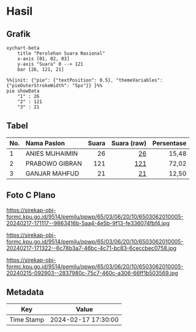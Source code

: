 # Hasil

## Grafik

```mermaid
xychart-beta
    title "Perolehan Suara Nasional"
    x-axis [01, 02, 03]
    y-axis "Suara" 0 --> 121
    bar [26, 121, 21]
```

```mermaid
%%{init: {"pie": {"textPosition": 0.5}, "themeVariables": {"pieOuterStrokeWidth": "5px"}} }%%
pie showData
    "1" : 26
    "2" : 121
    "3" : 21
```

## Tabel

| No. | Nama Paslon    | Suara | Suara (raw) | Persentase |
|:--- |:-------------- | -----:| -----------:| ----------:|
| 1   | ANIES MUHAIMIN | 26    | [26][p-1]   | 15,48      |
| 2   | PRABOWO GIBRAN | 121   | [121][p-2]  | 72,02      |
| 3   | GANJAR MAHFUD  | 21    | [21][p-3]   | 12,50      |


[p-1]: https://github.com/gigit-pemilu/pemilu-2024/blob/main/pilpres/hitung-suara/sub/65-kalimantan-utara/sub/03-nunukan/sub/06-sebuku/sub/2010-harapan/sub/005-tps/sub/paslon-1.txt
[p-2]: https://github.com/gigit-pemilu/pemilu-2024/blob/main/pilpres/hitung-suara/sub/65-kalimantan-utara/sub/03-nunukan/sub/06-sebuku/sub/2010-harapan/sub/005-tps/sub/paslon-2.txt
[p-3]: https://github.com/gigit-pemilu/pemilu-2024/blob/main/pilpres/hitung-suara/sub/65-kalimantan-utara/sub/03-nunukan/sub/06-sebuku/sub/2010-harapan/sub/005-tps/sub/paslon-3.txt

## Foto C Plano

https://sirekap-obj-formc.kpu.go.id/9514/pemilu/ppwp/65/03/06/20/10/6503062010005-20240217-171117--9863416b-5aa4-4e5b-9f13-fe336074fbf4.jpg

https://sirekap-obj-formc.kpu.go.id/9514/pemilu/ppwp/65/03/06/20/10/6503062010005-20240217-171322--6c78b3a7-46bc-4c71-bc83-6ceccbec0758.jpg

https://sirekap-obj-formc.kpu.go.id/9514/pemilu/ppwp/65/03/06/20/10/6503062010005-20240215-092903--2837980c-75c7-460c-a306-66ff1b503569.jpg


## Metadata

| Key        | Value               |
| ---------- | ------------------- |
| Time Stamp | 2024-02-17 17:30:00 |



